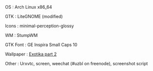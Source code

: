 OS
:  Arch Linux x86_64

GTK
:  LiteGNOME (modified)

Icons
:  minimal-perception-glossy

WM
:  StumpWM

GTK Font
:  GE Inspira Small Caps 10

Wallpaper
:  [Exotika part 2](http://dkf.deviantart.com/art/Exotika-part-2-44150125)

Other
:  Urxvtc, screen, weechat (#uzbl on freenode), screenshot script


